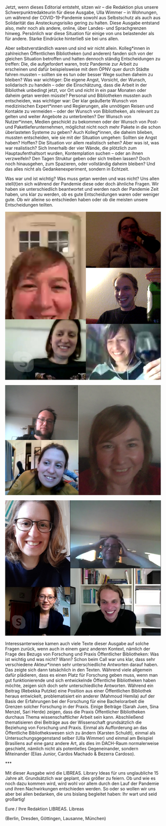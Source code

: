 Jetzt, wenn dieses Editorial entsteht, sitzen wir – die Redaktion plus
unsere Schwerpunktredakteurin für diese Ausgabe, Ulla Wimmer – in
Wohnungen, um während der COVID-19-Pandemie sowohl aus Selbstschutz als
auch aus Solidarität das Ansteckungsrisiko gering zu halten. Diese
Ausgabe entstand also, mehr noch als andere, online, über Landes- und
Sprachgrenzen hinweg. Persönlich war diese Situation für einige von uns
belastender als für andere. Starke Eindrücke hinterließ sie bei uns
allen.

Aber selbstverständlich waren und sind wir nicht allein. Kolleg\*innen
in zahlreichen Öffentlichen Bibliotheken (und anderen) fanden sich von
der gleichen Situation betroffen und hatten dennoch ständig
Entscheidungen zu treffen: Die, die aufgefordert waren, trotz Pandemie
zur Arbeit zu erscheinen und dafür beispielsweise mit dem ÖPNV quer
durch Städte fahren mussten – sollten sie es tun oder besser Wege suchen
daheim zu bleiben? Was war wichtiger: Die eigene Angst, Vorsicht, der
Wunsch, solidarisch zu handeln – oder die Einschätzung, dass die Arbeit
in der Bibliothek unbedingt jetzt, vor Ort und nicht in ein paar Monaten
oder daheim getan werden müsste? Personal und Bibliotheken mussten auch
entscheiden, was wichtiger war: Der klar geäußerte Wunsch von
medizinischen Expert\*innen und Regierungen, alle unnötigen Reisen und
Kontakte zu vermeiden – oder der Wunsch von Bibliotheken, als relevant
zu gelten und weiter Angebote zu unterbreiten? Der Wunsch von
Nutzer\*innen, Medien geschickt zu bekommen oder der Wunsch von Post-
und Paketlieferunternehmen, möglichst nicht noch mehr Pakete in die
schon überlasteten Systeme zu geben? Auch Kolleg\*innen, die daheim
blieben, mussten entscheiden, wie sie mit der Situation umgehen: Sollten
sie Angst haben? Hoffen? Die Situation vor allem realistisch sehen? Aber
was ist, was war realistisch? Sich Innerhalb der vier Wände, die
plötzlich zum Hauptaufenthaltsort wurden, Kontemplation suchen – oder an
ihnen verzweifeln? Den Tagen Struktur geben oder sich treiben lassen?
Doch noch hinausgehen, zum Spazieren, oder vollständig daheim bleiben?
Und das alles nicht als Gedankenexperiment, sondern in Echtzeit.

Was war und ist wichtig? Was muss getan werden und was nicht? Uns allen
stell(t)en sich während der Pandemie diese oder doch ähnliche Fragen.
Wir haben sie unterschiedlich beantwortet und werden nach der Pandemie
Zeit haben, uns klar zu werden, ob es gute Entscheidungen waren oder
weniger gute. Ob wir alleine so entschieden haben oder ob die meisten
unsere Entscheidungen teilten.

![Redaktionsorte – Skpe Call](img/redaktionscall1.jpeg)

![Redaktionsorte – Skpe Call](img/redaktionscall2.jpg)

![Redaktionsorte XVI. Online, März - Mai 2020](img/redaktionscall3.jpeg)

Interessanterweise kamen auch viele Texte dieser Ausgabe auf solche
Fragen zurück, wenn auch in einem ganz anderen Kontext, nämlich der
Frage des Bezugs von Forschung und Praxis Öffentlicher Bibliotheken: Was
ist wichtig und was nicht? Wann? Schon beim Call war uns klar, dass sehr
verschiedene Akteur\*innen sehr unterschiedliche Antworten darauf haben.
Das zeigte sich dann tatsächlich in den Texten. Während viele allgemein
dafür plädieren, dass es einen Platz für Forschung geben muss, wenn man
gut funktionierende und sich entwickelnde Öffentliche Bibliotheken haben
möchte, zeigen sich doch sehr unterschiedliche Antworten. Während ein
Beitrag (Rebekka Putzke) eine Position aus einer Öffentlichen Bibliothek
heraus entwickelt, problematisiert ein anderer (Mahmoud Hemila) auf der
Basis der Erfahrungen bei der Forschung für eine Bachelorarbeit die
Grenzen solcher Forschung in der Praxis. Einige Beiträge (Sarah Juen,
Sina Menzel, Sari Herde) zeigen, dass die Praxis Öffentlicher
Bibliotheken durchaus Thema wissenschaftlicher Arbeit sein kann.
Abschließend thematisieren drei Beiträge aus der Wissenschaft
grundsätzlich die Beziehung von Forschung und Praxis. Einmal als
Aufforderung an das Öffentliche Bibliothekswesen sich zu ändern (Karsten
Schuldt), einmal als Untersuchungsgegenstand selber (Ulla Wimmer) und
einmal am Beispiel Brasiliens auf eine ganz andere Art, als dies im
DACH-Raum normalerweise geschieht, nämlich nicht als potentielles
Gegeneinander, sondern Miteinander (Elias Junior, Cardos Machado &
Bezerra Cardoso).

\*\*\*

Mit dieser Ausgabe wird die LIBREAS. Library Ideas für uns unglaubliche
15 Jahre alt. Grundsätzlich war geplant, dies größer zu feiern. Ob und
wie es noch dazu kommen wird, wird wohl vor allem durch den Lauf der
Pandemie und ihren Nachwirkungen entschieden werden. So oder so wollen
wir uns aber bei allen bedanken, die uns bislang begleitet haben: Ihr
wart und seid großartig!

Eure / Ihre Redaktion LIBREAS. Libreas

(Berlin, Dresden, Göttingen, Lausanne, München)

